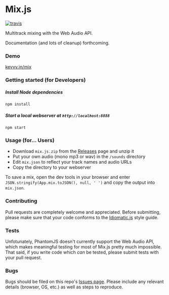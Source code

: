 # Mix.js

[![travis](https://travis-ci.org/kevincennis/Mix.js.png)](https://travis-ci.org/kevincennis/Mix.js)

Multitrack mixing with the Web Audio API.

Documentation (and lots of cleanup) forthcoming.

### Demo

[kevvv.in/mix](http://kevvv.in/mix)

### Getting started (for Developers)
##### Install Node dependencies
`npm install`
##### Start a local webserver at `http://localhost:8888`
`npm start`

### Usage (for... Users)

* Download `mix.js.zip` from the [Releases](https://github.com/kevincennis/Mix.js/releases) page and unzip it
* Put your own audio (mono mp3 or wav) in the `/sounds` directory
* Edit `mix.json` to reflect your track names and audio URLs
* Copy the directory to your webserver

To save a mix, open the dev tools in your browser and enter `JSON.stringify(App.mix.toJSON(), null, ' ')`
and copy the output into `mix.json`.

### Contributing

Pull requests are completely welcome and appreciated. Before submitting, please make sure that your 
code conforms to the [Idiomatic.js](https://github.com/rwaldron/idiomatic.js/) style guide.

### Tests

Unfotunately, PhantomJS doesn't currently support the Web Audio API, which makes meaningful testing
for most of Mix.js pretty much impossible. That said, if you write code which *can* be tested, please
submit tests with your pull request.

### Bugs

Bugs should be filed on this repo's [Issues page](https://github.com/kevincennis/Mix.js/issues). Please
include any relevant details (browser, OS, etc.) as well as steps to reproduce.
